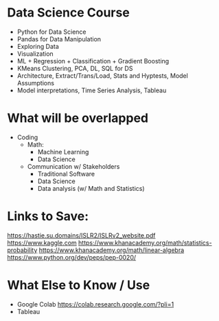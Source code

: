 # Data Science Course

 - Python for Data Science
 - Pandas for Data Manipulation
 - Exploring Data
 - Visualization
 - ML + Regression + Classification + Gradient Boosting
 - KMeans Clustering, PCA, DL, SQL for DS
 - Architecture, Extract/Trans/Load, Stats and Hyptests, Model Assumptions
 - Model interpretations, Time Series Analysis, Tableau

# What will be overlapped

- Coding
  - Math:
    - Machine Learning
    - Data Science
  - Communication w/ Stakeholders
    - Traditional Software
    - Data Science
    - Data analysis (w/ Math and Statistics)

# Links to Save:
https://hastie.su.domains/ISLR2/ISLRv2_website.pdf
https://www.kaggle.com
https://www.khanacademy.org/math/statistics-probability
https://www.khanacademy.org/math/linear-algebra
https://www.python.org/dev/peps/pep-0020/

# What Else to Know / Use
 - Google Colab https://colab.research.google.com/?pli=1
 - Tableau
